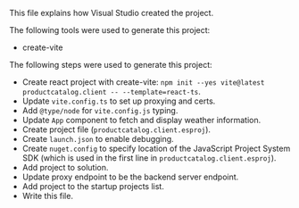This file explains how Visual Studio created the project.

The following tools were used to generate this project:
- create-vite

The following steps were used to generate this project:
- Create react project with create-vite: `npm init --yes vite@latest productcatalog.client -- --template=react-ts`.
- Update `vite.config.ts` to set up proxying and certs.
- Add `@type/node` for `vite.config.js` typing.
- Update `App` component to fetch and display weather information.
- Create project file (`productcatalog.client.esproj`).
- Create `launch.json` to enable debugging.
- Create `nuget.config` to specify location of the JavaScript Project System SDK (which is used in the first line in `productcatalog.client.esproj`).
- Add project to solution.
- Update proxy endpoint to be the backend server endpoint.
- Add project to the startup projects list.
- Write this file.
